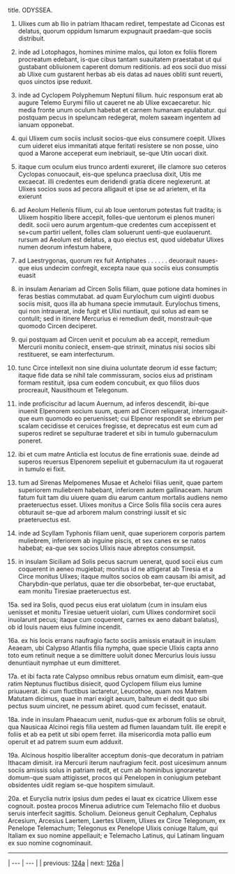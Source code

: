 title. ODYSSEA.



1. Ulixes cum ab Ilio in patriam Ithacam rediret, tempestate ad Ciconas est delatus, quorum oppidum Ismarum expugnauit praedam-que sociis distribuit.



2. inde ad Lotophagos, homines minime malos, qui loton ex foliis florem procreatum edebant, is-que cibus tantam suauitatem praestabat ut qui gustabant obliuionem caperent domum reditionis. ad eos socii duo missi ab Ulixe cum gustarent herbas ab eis datas ad naues obliti sunt reuerti, quos uinctos ipse reduxit.



3. inde ad Cyclopem Polyphemum Neptuni filium. huic responsum erat ab augure Telemo Eurymi filio ut caueret ne ab Ulixe excaecaretur. hic media fronte unum oculum habebat et carnem humanam epulabatur. qui postquam pecus in speluncam redegerat, molem saxeam ingentem ad ianuam opponebat.



4. qui Ulixem cum sociis inclusit socios-que eius consumere coepit. Ulixes cum uideret eius immanitati atque feritati resistere se non posse, uino quod a Marone acceperat eum inebriauit, se-que Utin uocari dixit.



5. itaque cum oculum eius trunco ardenti exureret, ille clamore suo ceteros Cyclopas conuocauit, eis-que spelunca praeclusa dixit, Utis me excaecat. illi credentes eum deridendi gratia dicere neglexerunt. at Ulixes socios suos ad pecora alligauit et ipse se ad arietem, et ita exierunt



6. ad Aeolum Hellenis filium, cui ab Ioue uentorum potestas fuit tradita; is Ulixem hospitio libere accepit, folles-que uentorum ei plenos muneri dedit. socii uero aurum argentum-que credentes cum accepissent et se+cum partiri uellent, folles clam soluerunt uenti-que euolauerunt. rursum ad Aeolum est delatus, a quo eiectus est, quod uidebatur Ulixes numen deorum infestum habere,



7. ad Laestrygonas, quorum rex fuit Antiphates . . . . . . deuorauit naues-que eius undecim confregit, excepta naue qua sociis eius consumptis euasit



8. in insulam Aenariam ad Circen Solis filiam, quae potione data homines in feras bestias commutabat. ad quam Eurylochum cum uiginti duobus sociis misit, quos illa ab humana specie immutauit. Eurylochus timens, qui non intrauerat, inde fugit et Ulixi nuntiauit, qui solus ad eam se contulit; sed in itinere Mercurius ei remedium dedit, monstrauit-que quomodo Circen deciperet.



9. qui postquam ad Circen uenit et poculum ab ea accepit, remedium Mercurii monitu coniecit, ensem-que strinxit, minatus nisi socios sibi restitueret, se eam interfecturum.



10. tunc Circe intellexit non sine diuina uoluntate deorum id esse factum; itaque fide data se nihil tale commissuram, socios eius ad pristinam formam restituit, ipsa cum eodem concubuit, ex quo filios duos procreauit, Nausithoum et Telegonum.



11. inde proficiscitur ad lacum Auernum, ad inferos descendit, ibi-que inuenit Elpenorem socium suum, quem ad Circen reliquerat, interrogauit-que eum quomodo eo peruenisset; cui Elpenor respondit se ebrium per scalam cecidisse et ceruices fregisse, et deprecatus est eum cum ad superos rediret se sepulturae traderet et sibi in tumulo gubernaculum poneret.



12. ibi et cum matre Anticlia est locutus de fine errationis suae. deinde ad superos reuersus Elpenorem sepeliuit et gubernaculum ita ut rogauerat in tumulo ei fixit.



13. tum ad Sirenas Melpomenes Musae et Acheloi filias uenit, quae partem superiorem muliebrem habebant, inferiorem autem gallinaceam. harum fatum fuit tam diu uiuere quam diu earum cantum mortalis audiens nemo praeteruectus esset. Ulixes monitus a Circe Solis filia sociis cera aures obturauit se-que ad arborem malum constringi iussit et sic praeteruectus est.



14. inde ad Scyllam Typhonis filiam uenit, quae superiorem corporis partem muliebrem, inferiorem ab inguine piscis, et sex canes ex se natos habebat; ea-que sex socios Ulixis naue abreptos consumpsit.



15. in insulam Siciliam ad Solis pecus sacrum uenerat, quod socii eius cum coquerent in aeneo mugiebat; monitus id ne attigerat ab Tiresia et a Circe monitus Ulixes; itaque multos socios ob eam causam ibi amisit, ad Charybdin-que perlatus, quae ter die obsorbebat, ter-que eructabat, eam monitu Tiresiae praeteruectus est.



15a. sed ira Solis, quod pecus eius erat uiolatum (cum in insulam eius uenisset et monitu Tiresiae uetuerit uiolari, cum Ulixes condormiret socii inuolarunt pecus; itaque cum coquerent, carnes ex aeno dabant balatus), ob id Iouis nauem eius fulmine incendit.



16a. ex his locis errans naufragio facto sociis amissis enatauit in insulam Aeaeam, ubi Calypso Atlantis filia nympha, quae specie Ulixis capta anno toto eum retinuit neque a se dimittere uoluit donec Mercurius Iouis iussu denuntiauit nymphae ut eum dimitteret.



17a. et ibi facta rate Calypso omnibus rebus ornatum eum dimisit, eam-que ratim Neptunus fluctibus disiecit, quod Cyclopem filium eius lumine priuauerat. ibi cum fluctibus iactaretur, Leucothoe, quam nos Matrem Matutam dicimus, quae in mari exigit aeuum, balteum ei dedit quo sibi pectus suum uinciret, ne pessum abiret. quod cum fecisset, enatauit.



18a. inde in insulam Phaeacum uenit, nudus-que ex arborum foliis se obruit, qua Nausicaa Alcinoi regis filia uestem ad flumen lauandam tulit. ille erepit e foliis et ab ea petit ut sibi opem ferret. illa misericordia mota pallio eum operuit et ad patrem suum eum adduxit.



19a. Alcinous hospitio liberaliter acceptum donis-que decoratum in patriam Ithacam dimisit. ira Mercurii iterum naufragium fecit. post uicesimum annum sociis amissis solus in patriam redit, et cum ab hominibus ignoraretur domum-que suam attigisset, procos qui Penelopen in coniugium petebant obsidentes uidit regiam se-que hospitem simulauit.



20a. et Euryclia nutrix ipsius dum pedes ei lauat ex cicatrice Ulixem esse cognouit. postea procos Minerua adiutrice cum Telemacho filio et duobus seruis interfecit sagittis. Scholium. Deioneus genuit Cephalum, Cephalus Arcesium, Arcesius Laertem, Laertes Ulixem, Ulixes ex Circe Telegonum, ex Penelope Telemachum; Telegonus ex Penelope Ulixis coniuge Italum, qui Italiam ex suo nomine appellauit; e Telemacho Latinus, qui Latinam linguam ex suo nomine cognominauit.



---

| --- | --- |
| previous: [124a](../124a/) | next: [126a](../126a/) |